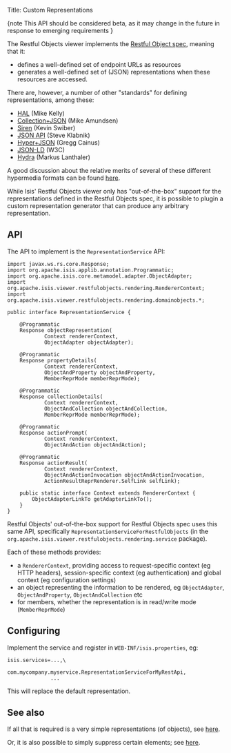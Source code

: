 Title: Custom Representations

{note
This API should be considered beta, as it may change in the future in response to emerging requirements
}

The Restful Objects viewer implements the [Restful Object spec](http://restfulobjects.org), meaning that it:
 
* defines a well-defined set of endpoint URLs as resources
* generates a well-defined set of (JSON) representations when these resources are accessed.

There are, however, a number of other "standards" for defining representations, among these:

* [HAL](http://stateless.co/hal_specification.html) (Mike Kelly)
* [Collection+JSON](http://amundsen.com/media-types/collection/) (Mike Amundsen)
* [Siren](https://github.com/kevinswiber/siren) (Kevin Swiber)
* [JSON API](http://jsonapi.org/) (Steve Klabnik)
* [Hyper+JSON](https://github.com/cainus/hyper-json-spec) (Gregg Cainus)
* [JSON-LD](https://www.w3.org/TR/json-ld/) (W3C)
* [Hydra](http://www.markus-lanthaler.com/hydra/) (Markus Lanthaler)

A good discussion about the relative merits of several of these different hypermedia formats can be found [here](https://groups.google.com/forum/#!msg/api-craft/NgjzQYVOE4s/EAB2jxtU_TMJ).

While Isis' Restful Objects viewer only has "out-of-the-box" support for the representations defined in the Restful Objects spec,
it is possible to plugin a custom representation generator that can produce any arbitrary representation.

## API

The API to implement is the `RepresentationService` API:

    import javax.ws.rs.core.Response;
    import org.apache.isis.applib.annotation.Programmatic;
    import org.apache.isis.core.metamodel.adapter.ObjectAdapter;
    import org.apache.isis.viewer.restfulobjects.rendering.RendererContext;
    import org.apache.isis.viewer.restfulobjects.rendering.domainobjects.*;

    public interface RepresentationService {
    
        @Programmatic
        Response objectRepresentation(
                Context rendererContext,
                ObjectAdapter objectAdapter);
    
        @Programmatic
        Response propertyDetails(
                Context rendererContext,
                ObjectAndProperty objectAndProperty,
                MemberReprMode memberReprMode);
    
        @Programmatic
        Response collectionDetails(
                Context rendererContext,
                ObjectAndCollection objectAndCollection,
                MemberReprMode memberReprMode);
    
        @Programmatic
        Response actionPrompt(
                Context rendererContext,
                ObjectAndAction objectAndAction);
    
        @Programmatic
        Response actionResult(
                Context rendererContext,
                ObjectAndActionInvocation objectAndActionInvocation,
                ActionResultReprRenderer.SelfLink selfLink);
    
        public static interface Context extends RendererContext {
            ObjectAdapterLinkTo getAdapterLinkTo();
        }
    }

Restful Objects' out-of-the-box support for Restful Objects spec uses this same API, specifically `RepresentationServiceForRestfulObjects` (in the `org.apache.isis.viewer.restfulobjects.rendering.service` package).

Each of these methods provides:
* a `RendererContext`, providing access to request-specific context (eg HTTP headers), session-specific context (eg authentication) and global context (eg configuration settings)
* an object representing the information to be rendered, eg `ObjectAdapter`, `ObjectAndProperty`, `ObjectAndCollection` etc
* for members, whether the representation is in read/write mode (`MemberReprMode`) 

## Configuring

Implement the service and register in `WEB-INF/isis.properties`, eg:

    isis.services=...,\
                  com.mycompany.myservice.RepresentationServiceForMyRestApi,
                  ...

This will replace the default representation.

## See also

If all that is required is a very simple representations (of objects), see [here](simplified-object-representation.html).

Or, it is also possible to simply suppress certain elements; see [here](suppressing-elements-of-the-representations.html).

